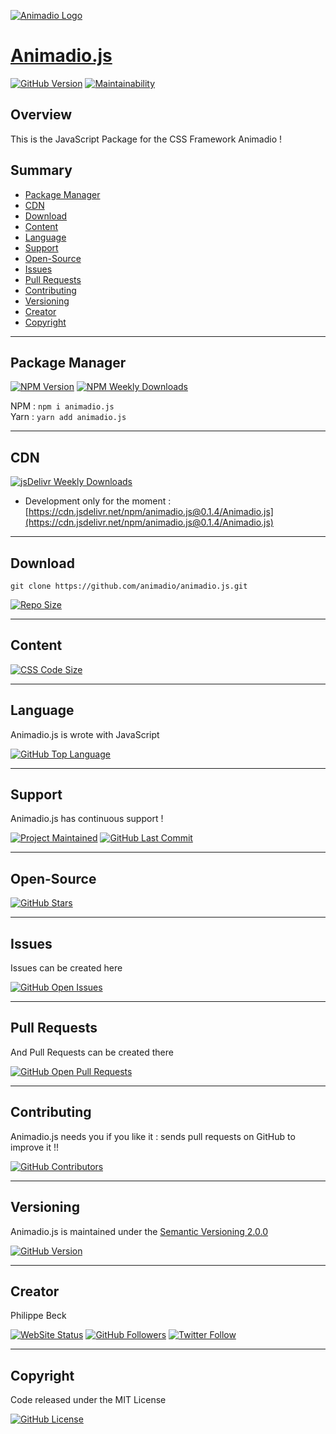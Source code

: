 [![Animadio Logo](https://animadio.org/img/logo.png)](https://animadio.js)
# [Animadio.js](https://animadio.js)

[![GitHub Version](https://img.shields.io/github/package-json/v/animadio/animadio.js.svg?label=Version)](https://github.com/animadio/animadio.js/blob/master/package.json)
[![Maintainability](https://api.codeclimate.com/v1/badges/8338ea61deda5a6218db/maintainability)](https://codeclimate.com/github/animadio/animadio.js/maintainability)

## Overview

This is the JavaScript Package for the CSS Framework Animadio !

## Summary

-   [Package Manager](#package-manager)  
-   [CDN](#cdn)  
-   [Download](#download)  
-   [Content](#content)  
-   [Language](#language)  
-   [Support](#support)  
-   [Open-Source](#open-source)  
-   [Issues](#issues)  
-   [Pull Requests](#pull-requests)  
-   [Contributing](#contributing)  
-   [Versioning](#versioning)  
-   [Creator](#creator)  
-   [Copyright](#copyright)  

---

## Package Manager

[![NPM Version](https://img.shields.io/npm/v/animadio.js.svg?label=NPM)](https://www.npmjs.com/package/animadio.js)
[![NPM Weekly Downloads](https://img.shields.io/npm/dw/animadio.js.svg?label=Weekly+Downloads)](https://www.npmjs.com/package/animadio.js)

NPM : `npm i animadio.js`  
Yarn : `yarn add animadio.js`  

---

## CDN 

[![jsDelivr Weekly Downloads](https://img.shields.io/jsdelivr/npm/hw/animadio.js.svg?label=jsDelivr+Montly+Downloads)](https://www.jsdelivr.com/package/npm/animadio.js)

-   Development only for the moment : [https://cdn.jsdelivr.net/npm/animadio.js@0.1.4/Animadio.js](https://cdn.jsdelivr.net/npm/animadio.js@0.1.4/Animadio.js)  

---

## Download

`git clone https://github.com/animadio/animadio.js.git`  
  
[![Repo Size](https://img.shields.io/github/repo-size/animadio/animadio.js.svg?label=Repo+Size)](https://github.com/animadio/animadio.js/tree/master)

---

## Content

[![CSS Code Size](https://img.shields.io/github/languages/code-size/animadio/animadio.js.svg?label=Code+Size)](https://github.com/animadio/animadio.js/tree/master)

---

## Language

Animadio.js is wrote with JavaScript

[![GitHub Top Language](https://img.shields.io/github/languages/top/animadio/animadio.js.svg?label=JavaScript)](https://github.com/animadio/animadio.js)

---

## Support

Animadio.js has continuous support !

[![Project Maintained](https://img.shields.io/maintenance/yes/2020.svg?label=Maintained)](https://github.com/animadio/animadio.js)
[![GitHub Last Commit](https://img.shields.io/github/last-commit/animadio/animadio.js.svg?label=Last+Commit)](https://github.com/animadio/animadio.js/commits/master)

---

## Open-Source

[![GitHub Stars](https://img.shields.io/github/stars/animadio/animadio.js.svg?label=GitHub+:+Animadio.js+|+Stars)](https://github.com/animadio/animadio.js)

---

## Issues

Issues can be created here

[![GitHub Open Issues](https://img.shields.io/github/issues/animadio/animadio.js.svg?label=Issues)](https://github.com/animadio/animadio.js/issues)

---

## Pull Requests

And Pull Requests can be created there

[![GitHub Open Pull Requests](https://img.shields.io/github/issues-pr/animadio/animadio.js.svg?label=Pull+Requests)](https://github.com/animadio/animadio.js/pulls)

---

## Contributing

Animadio.js needs you if you like it : sends pull requests on GitHub to improve it !!

[![GitHub Contributors](https://img.shields.io/github/contributors/animadio/animadio.js.svg?label=Contributors)](https://github.com/animadio/animadio.js/graphs/contributors)

---

## Versioning

Animadio.js is maintained under the [Semantic Versioning 2.0.0](https://semver.org)

[![GitHub Version](https://img.shields.io/github/package-json/v/animadio/animadio.js.svg?label=Version)](https://github.com/animadio/animadio.js/blob/master/package.json)

---

## Creator

Philippe Beck

[![WebSite Status](https://img.shields.io/website-up-down-green-red/https/philippebeck.net.svg?label=https://philippebeck.net)](https://philippebeck.net)
[![GitHub Followers](https://img.shields.io/github/followers/philippebeck.svg?label=GitHub+:+philippebeck+|+Followers)](https://github.com/philippebeck)
[![Twitter Follow](https://badgen.net/twitter/follow/philippepjbeck)](https://twitter.com/philippepjbeck)

---

## Copyright

Code released under the MIT License

[![GitHub License](https://img.shields.io/github/license/animadio/animadio.js.svg?label=License)](https://github.com/animadio/animadio.js/blob/master/LICENSE)
